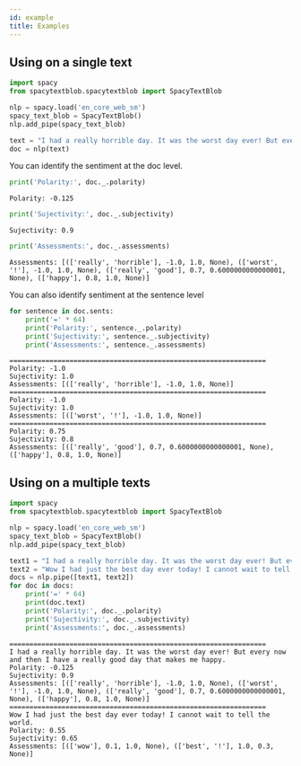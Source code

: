 ```yaml
---
id: example
title: Examples
---
```

## Using on a single text


```python
import spacy
from spacytextblob.spacytextblob import SpacyTextBlob

nlp = spacy.load('en_core_web_sm')
spacy_text_blob = SpacyTextBlob()
nlp.add_pipe(spacy_text_blob)

text = "I had a really horrible day. It was the worst day ever! But every now and then I have a really good day that makes me happy."
doc = nlp(text)
```

You can identify the sentiment at the doc level.


```python
print('Polarity:', doc._.polarity)
```

    Polarity: -0.125



```python
print('Sujectivity:', doc._.subjectivity)
```

    Sujectivity: 0.9



```python
print('Assessments:', doc._.assessments)
```

    Assessments: [(['really', 'horrible'], -1.0, 1.0, None), (['worst', '!'], -1.0, 1.0, None), (['really', 'good'], 0.7, 0.6000000000000001, None), (['happy'], 0.8, 1.0, None)]


You can also identify sentiment at the sentence level


```python
for sentence in doc.sents:
    print('=' * 64)
    print('Polarity:', sentence._.polarity)
    print('Sujectivity:', sentence._.subjectivity)
    print('Assessments:', sentence._.assessments)
```

    ================================================================
    Polarity: -1.0
    Sujectivity: 1.0
    Assessments: [(['really', 'horrible'], -1.0, 1.0, None)]
    ================================================================
    Polarity: -1.0
    Sujectivity: 1.0
    Assessments: [(['worst', '!'], -1.0, 1.0, None)]
    ================================================================
    Polarity: 0.75
    Sujectivity: 0.8
    Assessments: [(['really', 'good'], 0.7, 0.6000000000000001, None), (['happy'], 0.8, 1.0, None)]


## Using on a multiple texts


```python
import spacy
from spacytextblob.spacytextblob import SpacyTextBlob

nlp = spacy.load('en_core_web_sm')
spacy_text_blob = SpacyTextBlob()
nlp.add_pipe(spacy_text_blob)

text1 = "I had a really horrible day. It was the worst day ever! But every now and then I have a really good day that makes me happy."
text2 = "Wow I had just the best day ever today! I cannot wait to tell the world."
docs = nlp.pipe([text1, text2])
for doc in docs:
    print('=' * 64)
    print(doc.text)
    print('Polarity:', doc._.polarity)
    print('Sujectivity:', doc._.subjectivity)
    print('Assessments:', doc._.assessments)
```

    ================================================================
    I had a really horrible day. It was the worst day ever! But every now and then I have a really good day that makes me happy.
    Polarity: -0.125
    Sujectivity: 0.9
    Assessments: [(['really', 'horrible'], -1.0, 1.0, None), (['worst', '!'], -1.0, 1.0, None), (['really', 'good'], 0.7, 0.6000000000000001, None), (['happy'], 0.8, 1.0, None)]
    ================================================================
    Wow I had just the best day ever today! I cannot wait to tell the world.
    Polarity: 0.55
    Sujectivity: 0.65
    Assessments: [(['wow'], 0.1, 1.0, None), (['best', '!'], 1.0, 0.3, None)]

